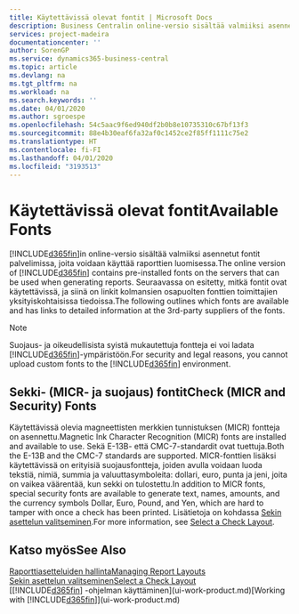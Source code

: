 ```yaml
---
title: Käytettävissä olevat fontit | Microsoft Docs
description: Business Centralin online-versio sisältää valmiiksi asennetut fontit palvelimissa, joita voidaan käyttää raporttien luomisessa.
services: project-madeira
documentationcenter: ''
author: SorenGP
ms.service: dynamics365-business-central
ms.topic: article
ms.devlang: na
ms.tgt_pltfrm: na
ms.workload: na
ms.search.keywords: ''
ms.date: 04/01/2020
ms.author: sgroespe
ms.openlocfilehash: 54c5aac9f6ed940df2b0b8e10735310c67bf13f3
ms.sourcegitcommit: 88e4b30eaf6fa32af0c1452ce2f85ff1111c75e2
ms.translationtype: HT
ms.contentlocale: fi-FI
ms.lasthandoff: 04/01/2020
ms.locfileid: "3193513"
---
```

# <a name="available-fonts"></a><span data-ttu-id="37d72-103">Käytettävissä olevat fontit</span><span class="sxs-lookup"><span data-stu-id="37d72-103">Available Fonts</span></span>
<span data-ttu-id="37d72-104">[!INCLUDE[d365fin](includes/d365fin_md.md)]in online-versio sisältää valmiiksi asennetut fontit palvelimissa, joita voidaan käyttää raporttien luomisessa.</span><span class="sxs-lookup"><span data-stu-id="37d72-104">The online version of [!INCLUDE[d365fin](includes/d365fin_md.md)] contains pre-installed fonts on the servers that can be used when generating reports.</span></span> <span data-ttu-id="37d72-105">Seuraavassa on esitetty, mitkä fontit ovat käytettävissä, ja siinä on linkit kolmansien osapuolten fonttien toimittajien yksityiskohtaisissa tiedoissa.</span><span class="sxs-lookup"><span data-stu-id="37d72-105">The following outlines which fonts are available and has links to detailed information at the 3rd-party suppliers of the fonts.</span></span>

> [!NOTE]
> <span data-ttu-id="37d72-106">Suojaus- ja oikeudellisista syistä mukautettuja fontteja ei voi ladata [!INCLUDE[d365fin](includes/d365fin_md.md)]-ympäristöön.</span><span class="sxs-lookup"><span data-stu-id="37d72-106">For security and legal reasons, you cannot upload custom fonts to the [!INCLUDE[d365fin](includes/d365fin_md.md)] environment.</span></span>

## <a name="check-micr-and-security-fonts"></a><span data-ttu-id="37d72-107">Sekki- (MICR- ja suojaus) fontit</span><span class="sxs-lookup"><span data-stu-id="37d72-107">Check (MICR and Security) Fonts</span></span>  
<span data-ttu-id="37d72-108">Käytettävissä olevia magneettisten merkkien tunnistuksen (MICR) fontteja on asennettu.</span><span class="sxs-lookup"><span data-stu-id="37d72-108">Magnetic Ink Character Recognition (MICR) fonts are installed and available to use.</span></span> <span data-ttu-id="37d72-109">Sekä E-13B- että CMC-7-standardit ovat tuettuja.</span><span class="sxs-lookup"><span data-stu-id="37d72-109">Both the E-13B and the CMC-7 standards are supported.</span></span> <span data-ttu-id="37d72-110">MICR-fonttien lisäksi käytettävissä on erityisiä suojausfontteja, joiden avulla voidaan luoda tekstiä, nimiä, summia ja valuuttasymboleita: dollari, euro, punta ja jeni, joita on vaikea väärentää, kun sekki on tulostettu.</span><span class="sxs-lookup"><span data-stu-id="37d72-110">In addition to MICR fonts, special security fonts are available to generate text, names, amounts, and the currency symbols Dollar, Euro, Pound, and Yen, which are hard to tamper with once a check has been printed.</span></span> <span data-ttu-id="37d72-111">Lisätietoja on kohdassa [Sekin asettelun valitseminen](finance-how-define-check-layouts.md).</span><span class="sxs-lookup"><span data-stu-id="37d72-111">For more information, see [Select a Check Layout](finance-how-define-check-layouts.md).</span></span>

## <a name="see-also"></a><span data-ttu-id="37d72-112">Katso myös</span><span class="sxs-lookup"><span data-stu-id="37d72-112">See Also</span></span>
[<span data-ttu-id="37d72-113">Raporttiasetteluiden hallinta</span><span class="sxs-lookup"><span data-stu-id="37d72-113">Managing Report Layouts</span></span>](ui-manage-report-layouts.md)  
[<span data-ttu-id="37d72-114">Sekin asettelun valitseminen</span><span class="sxs-lookup"><span data-stu-id="37d72-114">Select a Check Layout</span></span>](finance-how-define-check-layouts.md)  
<span data-ttu-id="37d72-115">[[!INCLUDE[d365fin](includes/d365fin_md.md)] -ohjelman käyttäminen](ui-work-product.md)</span><span class="sxs-lookup"><span data-stu-id="37d72-115">[Working with [!INCLUDE[d365fin](includes/d365fin_md.md)]](ui-work-product.md)</span></span>

